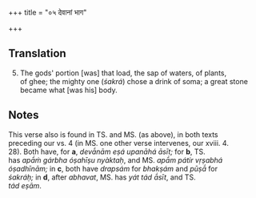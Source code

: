 +++
title = "०५ देवानां भाग"

+++
## Translation
5. The gods' portion \[was\] that load, the sap of waters, of plants,  
of ghee; the mighty one (*śakrá*) chose a drink of soma; a great stone  
became what \[was his\] body.

## Notes
This verse also is found in TS. and MS. (as above), in both texts  
preceding our vs. 4 (in MS. one other verse intervenes, our xviii. 4.  
28). Both have, for **a**, *devā́nām eṣá upanāhá āsīt;* for **b**, TS.  
has *apā́ṁ gárbha óṣahīṣu nyàktaḥ*, and MS. *apā́m pátir vṛṣabhá  
óṣadhīnām;* in **c**, both have *drapsám* for *bhakṣám* and *pūṣā́* for  
*śakráḥ;* in **d**, after *abhavat*, MS. has *yát tád ā́sīt*, and TS.  
*tád eṣām*.
